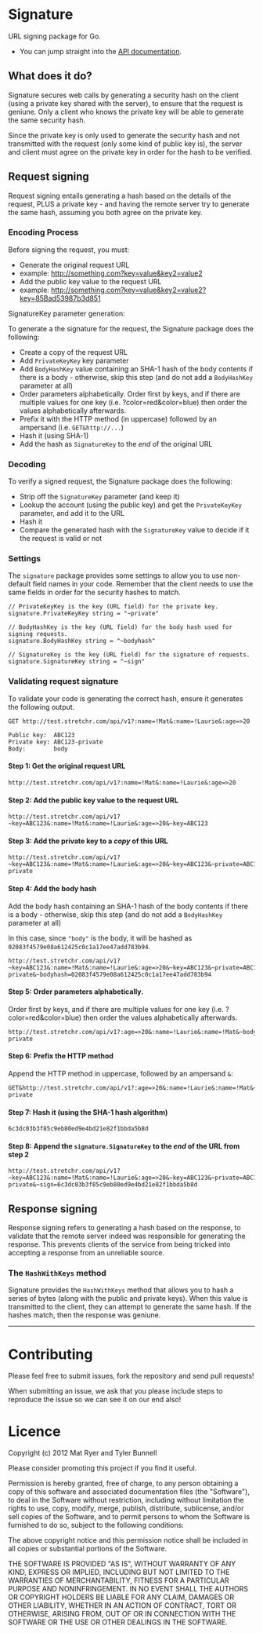 Signature
=========

URL signing package for Go.

  * You can jump straight into the [API documentation](http://godoc.org/github.com/stretchr/signature).

## What does it do?

Signature secures web calls by generating a security hash on the client (using a private key shared with the server), to ensure that the request is geniune.  Only a client who knows the private key will be able to generate the same security hash.

Since the private key is only used to generate the security hash and not transmitted with the request (only some kind of public key is), the server and client must agree on the private key in order for the hash to be verified.

## Request signing

Request signing entails generating a hash based on the details of the request, PLUS a private key - and having the remote server try to generate the same hash, assuming you both agree on the private key.

### Encoding Process

Before signing the request, you must:

  * Generate the original request URL 
   * example: http://something.com?key=value&key2=value2
  * Add the public key value to the request URL
   * example: http://something.com?key=value&key2=value2?key=85Bad53987b3d851

SignatureKey parameter generation:

To generate a the signature for the request, the Signature package does the following:

  * Create a copy of the request URL
  * Add `PrivateKeyKey` key parameter
  * Add `BodyHashKey` value containing an SHA-1 hash of the body contents if there is a body - otherwise, skip this step (and do not add a `BodyHashKey` parameter at all)
  * Order parameters alphabetically.  Order first by keys, and if there are multiple values for one key (i.e. ?color=red&color=blue) then order the values alphabetically afterwards.
  * Prefix it with the HTTP method (in uppercase) followed by an ampersand (i.e. `GET&http://...`)
  * Hash it (using SHA-1)
  * Add the hash as `SignatureKey` to the _end_ of the original URL

### Decoding

To verify a signed request, the Signature package does the following:

  * Strip off the `SignatureKey` parameter (and keep it)
  * Lookup the account (using the public key) and get the `PrivateKeyKey` parameter, and add it to the URL
  * Hash it
  * Compare the generated hash with the `SignatureKey` value to decide if it the request is valid or not

### Settings

The `signature` package provides some settings to allow you to use non-default field names in your code.  Remember that the client needs to use the same fields in order for the security hashes to match.

    // PrivateKeyKey is the key (URL field) for the private key.
    signature.PrivateKeyKey string = "~private"
    
    // BodyHashKey is the key (URL field) for the body hash used for signing requests.
    signature.BodyHashKey string = "~bodyhash"
    
    // SignatureKey is the key (URL field) for the signature of requests.
    signature.SignatureKey string = "~sign"

### Validating request signature

To validate your code is generating the correct hash, ensure it generates the following output.

    GET http://test.stretchr.com/api/v1?:name=!Mat&:name=!Laurie&:age=>20

    Public key:  ABC123
    Private key: ABC123-private
    Body:        body
    
#### Step 1: Get the original request URL

    http://test.stretchr.com/api/v1?:name=!Mat&:name=!Laurie&:age=>20

#### Step 2: Add the public key value to the request URL

    http://test.stretchr.com/api/v1?~key=ABC123&:name=!Mat&:name=!Laurie&:age=>20&~key=ABC123

#### Step 3: Add the private key to a *copy* of this URL

    http://test.stretchr.com/api/v1?~key=ABC123&:name=!Mat&:name=!Laurie&:age=>20&~key=ABC123&~private=ABC123-private

#### Step 4: Add the body hash

Add the body hash containing an SHA-1 hash of the body contents if there is a body - otherwise, skip this step (and do not add a `BodyHashKey` parameter at all)

In this case, since `"body"` is the body, it will be hashed as `02083f4579e08a612425c0c1a17ee47add783b94`.

    http://test.stretchr.com/api/v1?~key=ABC123&:name=!Mat&:name=!Laurie&:age=>20&~key=ABC123&~private=ABC123-private&~bodyhash=02083f4579e08a612425c0c1a17ee47add783b94

#### Step 5: Order parameters alphabetically.

Order first by keys, and if there are multiple values for one key (i.e. ?color=red&color=blue) then order the values alphabetically afterwards.

    http://test.stretchr.com/api/v1?:age=>20&:name=!Laurie&:name=!Mat&~bodyhash=02083f4579e08a612425c0c1a17ee47add783b94&~key=ABC123&~private=ABC123-private

#### Step 6: Prefix the HTTP method

Append the HTTP method in uppercase, followed by an ampersand `&`:

    GET&http://test.stretchr.com/api/v1?:age=>20&:name=!Laurie&:name=!Mat&~bodyhash=02083f4579e08a612425c0c1a17ee47add783b94&~key=ABC123&~private=ABC123-private

#### Step 7: Hash it (using the SHA-1 hash algorithm)

    6c3dc03b3f85c9eb80ed9e4bd21e82f1bbda5b8d

#### Step 8: Append the `signature.SignatureKey` to the *end* of the URL from step 2

    http://test.stretchr.com/api/v1?~key=ABC123&:name=!Mat&:name=!Laurie&:age=>20&~key=ABC123&~private=ABC123-private&~sign=6c3dc03b3f85c9eb80ed9e4bd21e82f1bbda5b8d

## Response signing

Response signing refers to generating a hash based on the response, to validate that the remote server indeed was responsible for generating the response.  This prevents clients of the service from being tricked into accepting a response from an unreliable source.

### The `HashWithKeys` method

Signature provides the `HashWithKeys` method that allows you to hash a series of bytes (along with the public and private keys).  When this value is transmitted to the client, they can attempt to generate the same hash.  If the hashes match, then the response was geniune.


------

Contributing
============

Please feel free to submit issues, fork the repository and send pull requests!

When submitting an issue, we ask that you please include steps to reproduce the issue so we can see it on our end also!


Licence
=======
Copyright (c) 2012 Mat Ryer and Tyler Bunnell

Please consider promoting this project if you find it useful.

Permission is hereby granted, free of charge, to any person obtaining a copy of this software and associated documentation files (the "Software"), to deal in the Software without restriction, including without limitation the rights to use, copy, modify, merge, publish, distribute, sublicense, and/or sell copies of the Software, and to permit persons to whom the Software is furnished to do so, subject to the following conditions:

The above copyright notice and this permission notice shall be included in all copies or substantial portions of the Software.

THE SOFTWARE IS PROVIDED "AS IS", WITHOUT WARRANTY OF ANY KIND, EXPRESS OR IMPLIED, INCLUDING BUT NOT LIMITED TO THE WARRANTIES OF MERCHANTABILITY, FITNESS FOR A PARTICULAR PURPOSE AND NONINFRINGEMENT. IN NO EVENT SHALL THE AUTHORS OR COPYRIGHT HOLDERS BE LIABLE FOR ANY CLAIM, DAMAGES OR OTHER LIABILITY, WHETHER IN AN ACTION OF CONTRACT, TORT OR OTHERWISE, ARISING FROM, OUT OF OR IN CONNECTION WITH THE SOFTWARE OR THE USE OR OTHER DEALINGS IN THE SOFTWARE.
